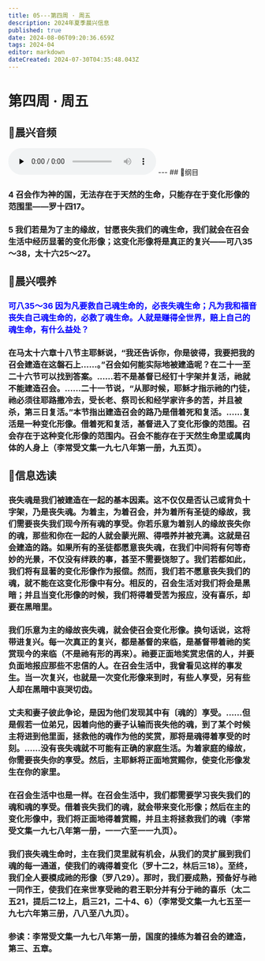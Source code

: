 ```yaml
---
title: 05---第四周 · 周五
description: 2024年夏季晨兴信息
published: true
date: 2024-08-06T09:20:36.659Z
tags: 2024-04
editor: markdown
dateCreated: 2024-07-30T04:35:48.043Z
---
```


# 第四周 · 周五
## 🎵晨兴音频
<audio id="audio" controls="" preload="none">
      <source id="mp3" src="/2024-04/week4/week4day5.mp3">
</audio>
---
## 📖纲目

### 4    召会作为神的国，无法存在于天然的生命，只能存在于变化形像的范围里——罗十四17。

### 5    我们若是为了主的缘故，甘愿丧失我们的魂生命，我们就会在召会生活中经历显著的变化形像；这变化形像将是真正的复兴——可八35～38，太十六25～27。

## 📖晨兴喂养

### <font color=blue> 可八35～36    因为凡要救自己魂生命的，必丧失魂生命；凡为我和福音丧失自己魂生命的，必救了魂生命。人就是赚得全世界，赔上自己的魂生命，有什么益处？</font>

### 在马太十六章十八节主耶稣说，“我还告诉你，你是彼得，我要把我的召会建造在这磐石上……。”召会如何能实际地被建造呢？在二十一至二十六节可以找到答案。……若不是基督已经钉十字架并复活，祂就不能建造召会。……二十一节说，“从那时候，耶稣才指示祂的门徒，祂必须往耶路撒冷去，受长老、祭司长和经学家许多的苦，并且被杀，第三日复活。”本节指出建造召会的路乃是借着死和复活。……复活是一种变化形像。借着死和复活，基督进入了变化形像的范围。召会存在于这种变化形像的范围内。召会不能存在于天然生命里或属肉体的人身上（李常受文集一九七八年第一册，九五页）。

## 📖信息选读

### 丧失魂是我们被建造在一起的基本因素。这不仅仅是否认己或背负十字架，乃是丧失魂。为着主，为着召会，并为着所有圣徒的缘故，我们需要丧失我们现今所有魂的享受。你若乐意为着别人的缘故丧失你的魂，那些和你在一起的人就会蒙光照、得喂养并被充满。这就是召会建造的路。如果所有的圣徒都愿意丧失魂，在我们中间将有何等奇妙的光景，不仅没有绊跌的事，甚至不需要饶恕了。我们若都如此，我们将有显著的变化形像作为报偿。然而，我们若不愿意丧失我们的魂，就不能在这变化形像中有分。相反的，召会生活对我们将会是黑暗；并且当变化形像的时候，我们将得着受苦为报应，没有喜乐，却要在黑暗里。

### 我们乐意为主的缘故丧失魂，就会使召会变化形像。换句话说，这将带进复兴。每一次真正的复兴，都是基督的来临，是基督带着祂的奖赏现今的来临（不是祂有形的再来）。祂要正面地奖赏忠信的人，并要负面地报应那些不忠信的人。在召会生活中，我曾看见这样的事发生。当一次复兴，也就是一次变化形像来到时，有些人享受，另有些人却在黑暗中哀哭切齿。

### 丈夫和妻子彼此争论，是因为他们发现其中有〔魂的〕享受。……但是假若一位弟兄，因着向他的妻子认输而丧失他的魂，到了某个时候主将进到他里面，拯救他的魂作为他的奖赏，那将是魂得着享受的时刻。……没有丧失魂就不可能有正确的家庭生活。为着家庭的缘故，你需要丧失你的享受。然后，主耶稣将正面地赏赐你，使变化形像发生在你的家里。

### 在召会生活中也是一样。在召会生活中，我们都需要学习丧失我们的魂和魂的享受。借着丧失我们的魂，就会带来变化形像；然后在主的变化形像中，我们将正面地得着赏赐，并且主将拯救我们的魂（李常受文集一九七八年第一册，一一六至一一九页）。

### 我们丧失魂生命时，主在我们灵里就有机会，从我们的灵扩展到我们魂的每一通道，使我们的魂得着变化（罗十二2，林后三18）。至终，我们全人要模成祂的形像（罗八29）。那时，我们要成熟，预备好与祂一同作王，使我们在来世享受祂的君王职分并有分于祂的喜乐（太二五21，提后二12上，启三21，二十4、6）（李常受文集一九七五至一九七六年第三册，八八至八九页）。

### 参读：李常受文集一九七八年第一册，国度的操练为着召会的建造，第三、五章。
<!-- Google tag (gtag.js) -->
<script async src="https://www.googletagmanager.com/gtag/js?id=G-1P8709Z16T"></script>
<script>
  window.dataLayer = window.dataLayer || [];
  function gtag(){dataLayer.push(arguments);}
  gtag('js', new Date());

  gtag('config', 'G-1P8709Z16T');
</script>
